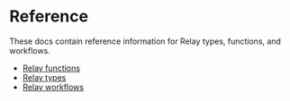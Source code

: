 # Reference

These docs contain reference information for Relay types, functions, and workflows.

-   [Relay functions](/docs/reference/relay-functions.md)
-   [Relay types](/docs/reference/relay-types.md)
-   [Relay workflows](/docs/reference/relay-workflows.md)
